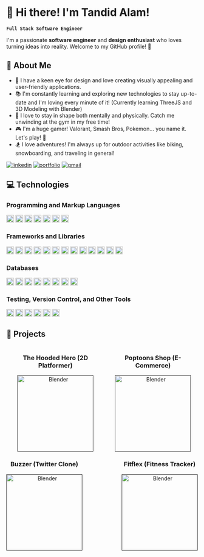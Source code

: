 # 👋 Hi there! I'm Tandid Alam!

**`Full Stack Software Engineer`**

I'm a passionate **software engineer** and **design enthusiast** who loves turning ideas into reality. Welcome to my GitHub profile! 🚀

## 🌟 About Me

- 🎨 I have a keen eye for design and love creating visually appealing and user-friendly applications.
- 📚 I'm constantly learning and exploring new technologies to stay up-to-date and I'm loving every minute of it!
  (Currently learning ThreeJS and 3D Modeling with Blender)
- 💪 I love to stay in shape both mentally and physically. Catch me unwinding at the gym in my free time!
- 🎮 I'm a huge gamer! Valorant, Smash Bros, Pokemon... you name it. Let's play! 👀
- 🏂 I love adventures! I'm always up for outdoor activities like biking, snowboarding, and traveling in general!

<!-- - 🌐 Check out my website to learn more about me: [tandidalam.com](https://tandidalam.com/) -->

   <p>
      <a href="https://www.linkedin.com/in/tandidalam/">
         <img alt="linkedin" title="Connect" src="https://img.shields.io/badge/-Let's%20Connect!-blue"/></a>
      <a href="https://www.tandidalam.com/">
         <img alt="portfolio" title="Portfolio" src="https://img.shields.io/badge/-Portfolio-orange"/></a>
      <a href="https://www.tandid.alam1@gmail.com">
         <img alt="gmail" title="gmail" src="https://img.shields.io/badge/-Gmail-red"/></a>
   </p>

## 💻 Technologies

### Programming and Markup Languages

<div>
     <img alt="Typescript" height="20px" src="https://img.shields.io/badge/TypeScript-007ACC?style=for-the-badge&logo=typescript&logoColor=white" />
     <img alt="JavaScript" height="20px" src="https://img.shields.io/badge/JavaScript-323330?style=for-the-badge&logo=javascript&logoColor=F7DF1E" />
     <img alt="Python" height="20px" src="https://img.shields.io/badge/Python-FFD43B?style=for-the-badge&logo=python&logoColor=blue" />
     <img alt="Java" height="20px" src="https://img.shields.io/badge/java-%23ED8B00.svg?style=for-the-badge&logo=openjdk&logoColor=white" />
     <img alt="Ruby" height="20px" src="https://img.shields.io/badge/Ruby-CC342D?style=for-the-badge&logo=ruby&logoColor=white"/>
     <img alt="HTML" height="20px" src="https://img.shields.io/badge/HTML5-E34F26?style=for-the-badge&logo=html5&logoColor=white" />
     <img alt="CSS" height="20px"src="https://img.shields.io/badge/CSS3-1572B6?style=for-the-badge&logo=css3&logoColor=whiteg" />
</div>

### Frameworks and Libraries

<div>
     <img alt="React" height="20px" src="https://img.shields.io/badge/React-20232A?style=for-the-badge&logo=react&logoColor=61DAFB"  />
     <img alt="Redux" height="20px" src="https://img.shields.io/badge/Redux-593D88?style=for-the-badge&logo=redux&logoColor=white" />
     <img alt="NextJS" height="20px"  src="https://img.shields.io/badge/next%20js-000000?style=for-the-badge&logo=nextdotjs&logoColor=white" />
     <img alt="NodeJS" height="20px" src="https://img.shields.io/badge/Node%20js-339933?style=for-the-badge&logo=nodedotjs&logoColor=white" />
     <img alt="ExpressJS" height="20px" src="https://img.shields.io/badge/Express%20js-000000?style=for-the-badge&logo=express&logoColor=white" />
     <img alt="Vue" height="20px" src="https://img.shields.io/badge/vuejs-%2335495e.svg?style=for-the-badge&logo=vuedotjs&logoColor=%234FC08D" />
     <img alt="Nuxt" height="20px" src="https://img.shields.io/badge/Nuxt-002E3B?style=for-the-badge&logo=nuxtdotjs&logoColor=#00DC82" />
     <img alt="Flask" height="20px" src="https://img.shields.io/badge/Flask-000000?style=for-the-badge&logo=flask&logoColor=white" />
     <img alt="Rails" height="20px" src="https://img.shields.io/badge/Ruby_on_Rails-CC0000?style=for-the-badge&logo=ruby-on-rails&logoColor=white" />
     <img alt="ThreeJS" height="20px" src="https://img.shields.io/badge/threejs-black?style=for-the-badge&logo=three.js&logoColor=white"  />
     <img alt="JQuery" height="20px" src="https://img.shields.io/badge/jQuery-0769AD?style=for-the-badge&logo=jquery&logoColor=white" />
     <img alt="Material-UI" height="20px" src="https://img.shields.io/badge/Material%20UI-007FFF?style=for-the-badge&logo=mui&logoColor=white" />
     <img alt="TailwindCSS" height="20px" src="https://img.shields.io/badge/Tailwind_CSS-38B2AC?style=for-the-badge&logo=tailwind-css&logoColor=white"  />
     
</div>

### Databases

<div>
     <img alt="MySQL" height="20px" src="https://img.shields.io/badge/mysql-4479A1.svg?style=for-the-badge&logo=mysql&logoColor=white"  />
     <img alt="PostgreSQL" height="20px" src="https://img.shields.io/badge/postgres-%23316192.svg?style=for-the-badge&logo=postgresql&logoColor=white" />
     <img alt="MongoDB" height="20px" src="https://img.shields.io/badge/MongoDB-%234ea94b.svg?style=for-the-badge&logo=mongodb&logoColor=white" />
     <img alt="GraphQL" height="20px" src="https://img.shields.io/badge/-GraphQL-E10098?style=for-the-badge&logo=graphql&logoColor=white" />
     <img alt="Redis" height="20px"  src="https://img.shields.io/badge/redis-%23DD0031.svg?style=for-the-badge&logo=redis&logoColor=white" />
     <img alt="SQLite3" height="20px" src="https://img.shields.io/badge/sqlite-%2307405e.svg?style=for-the-badge&logo=sqlite&logoColor=white" />
     <img alt="Firebase" height="20px" src="https://img.shields.io/badge/firebase-a08021?style=for-the-badge&logo=firebase&logoColor=ffcd34)" />
     <img alt="Supabase" height="20px" src="https://img.shields.io/badge/Supabase-3ECF8E?style=for-the-badge&logo=supabase&logoColor=white" />
</div>

### Testing, Version Control, and Other Tools

<div>
     <img alt="Jest" height="20px" src="https://img.shields.io/badge/-jest-%23C21325?style=for-the-badge&logo=jest&logoColor=white" />
     <img alt="Git" height="20px"  src="https://img.shields.io/badge/git-%23F05033.svg?style=for-the-badge&logo=git&logoColor=white" />
     <img alt="Docker" height="20px" src="https://img.shields.io/badge/docker-%230db7ed.svg?style=for-the-badge&logo=docker&logoColor=white" />
     <img alt="Webpack" height="20px" src="https://img.shields.io/badge/webpack-%238DD6F9.svg?style=for-the-badge&logo=webpack&logoColor=black" />
     <img alt="Socket.io" height="20px" src="https://img.shields.io/badge/Socket.io-black?style=for-the-badge&logo=socket.io&badgeColor=010101" />
     <img alt="Blender" height="20px" src="https://img.shields.io/badge/blender-%23F5792A.svg?style=for-the-badge&logo=blender&logoColor=white" />
   
</div>

<!-- ## 📊 Stats -->

<!-- [![Tandid's GitHub stats](https://github-readme-stats.vercel.app/api?username=tandid&show_icons=true&theme=prussian)](https://github.com/tandid/github-readme-stats) -->
<!-- ![Top Langs](https://github-readme-stats.vercel.app/api/top-langs/?username=tandid&theme=prussian) -->

## 👾 Projects

<!-- Row 1 -->
<div style="display: flex; justify-content: space-between;">
     <div style="margin-right: 10px; text-align: center;">
          <h3>The Hooded Hero (2D Platformer)</h3>
          <a href="" target="_blank">
               <img alt="Blender" height="200px" src="https://res.cloudinary.com/dgxqotorm/image/upload/v1721350172/level_3_domw7a.png" />
          </a>
     </div>
     <div style="text-align: center;">
          <h3>Poptoons Shop (E-Commerce) </h3>
          <a href="" target="_blank">
               <img alt="Blender" height="200px" src="https://res.cloudinary.com/dgxqotorm/image/upload/v1721350170/level_1_ak5lmy.png" />
          </a>
     </div>
</div>

<!-- Row 2 -->
<div style="display: flex; justify-content: space-between;">
     <div style="margin-right: 10px; text-align: center;">
          <h3>Buzzer (Twitter Clone) </h3>
          <a href="" target="_blank">
               <img alt="Blender" height="200px" src="https://res.cloudinary.com/dgxqotorm/image/upload/v1721350172/level_3_domw7a.png" />
          </a>
     </div>
     <div style="text-align: center;">
          <h3>Fitflex (Fitness Tracker)</h3>
          <a href="" target="_blank">
               <img alt="Blender" height="200px" src="https://res.cloudinary.com/dgxqotorm/image/upload/v1721350170/level_1_ak5lmy.png" />
          </a>
     </div>
</div>

